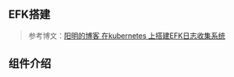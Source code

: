## EFK搭建
>参考博文：[阳明的博客 在kubernetes 上搭建EFK日志收集系统](https://www.qikqiak.com/post/gitlab-ci-argo-cd-gitops/) 
## 组件介绍